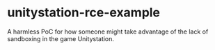 # unitystation-rce-example
A harmless PoC for how someone might take advantage of the lack of sandboxing in the game Unitystation.
